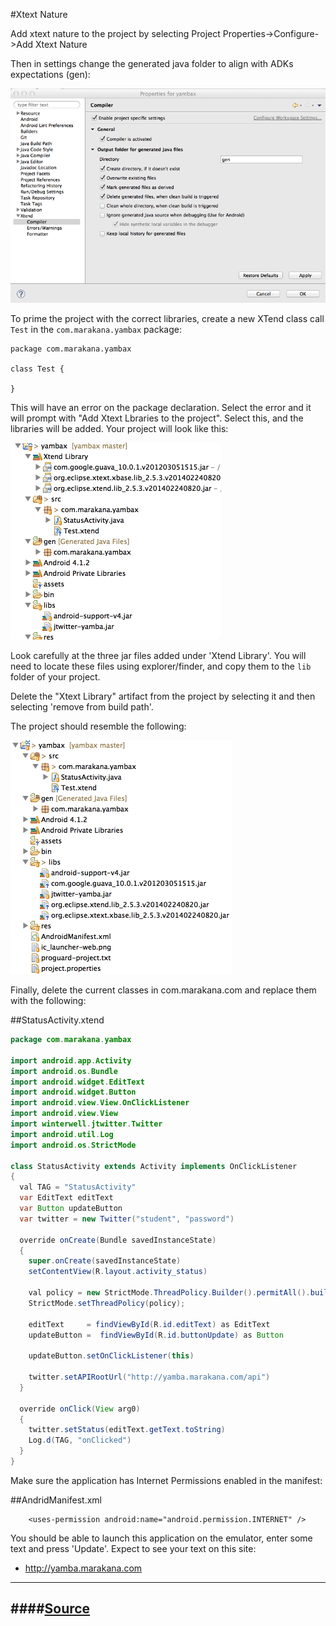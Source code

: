 #Xtext Nature

Add xtext nature to the project by selecting Project Properties->Configure->Add Xtext Nature

Then in settings change the generated java folder to align with ADKs expectations (gen):

![](img/03.png)

To prime the project with the correct libraries, create a new XTend class call `Test` in the `com.marakana.yambax` package:

~~~
package com.marakana.yambax

class Test {
	
}
~~~

This will have an error on the package declaration. Select the error and it will prompt with "Add Xtext Lbraries to the project". Select this, and the libraries will be added. Your project will look like this:

![](img/04.png)

Look carefully at the three jar files added under 'Xtend Library'. You will need to locate these files using explorer/finder, and copy them to the `lib` folder of your project.

Delete the "Xtext Library" artifact from the project by selecting it and then selecting 'remove from build path'.

The project should resemble the following:

![](img/05.png)

Finally, delete the current classes in com.marakana.com and replace them with the following:

##StatusActivity.xtend

~~~java
package com.marakana.yambax

import android.app.Activity
import android.os.Bundle
import android.widget.EditText
import android.widget.Button
import android.view.View.OnClickListener
import android.view.View
import winterwell.jtwitter.Twitter
import android.util.Log
import android.os.StrictMode

class StatusActivity extends Activity implements OnClickListener
{
  val TAG = "StatusActivity"
  var EditText editText
  var Button updateButton
  var twitter = new Twitter("student", "password")

  override onCreate(Bundle savedInstanceState)
  {
    super.onCreate(savedInstanceState)
    setContentView(R.layout.activity_status)
    
    val policy = new StrictMode.ThreadPolicy.Builder().permitAll().build();
    StrictMode.setThreadPolicy(policy);
    
    editText     = findViewById(R.id.editText) as EditText
    updateButton =  findViewById(R.id.buttonUpdate) as Button
    
    updateButton.setOnClickListener(this)

    twitter.setAPIRootUrl("http://yamba.marakana.com/api")
  }

  override onClick(View arg0)
  {
  	twitter.setStatus(editText.getText.toString)
    Log.d(TAG, "onClicked")
  }
}
~~~

Make sure the application has Internet Permissions enabled in the manifest:

##AndridManifest.xml

~~~
    <uses-permission android:name="android.permission.INTERNET" /> 
~~~

You should be able to launch this application on the emulator, enter some text and press 'Update'. Expect to see your text on this site:

- <http://yamba.marakana.com>

---
####[Source](https://github.com/edeleastar/yambax/commit/7bc6b7b67d0dbe3930bee74bc27b87231335d7d0)
---



